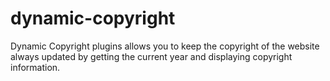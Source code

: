 # dynamic-copyright
Dynamic Copyright plugins allows you to keep the copyright of the website always updated by getting the current year and displaying copyright information.
